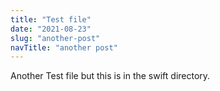 ```yaml
---
title: "Test file"
date: "2021-08-23"
slug: "another-post"
navTitle: "another post"
---
```



Another Test file but this is in the swift directory.
